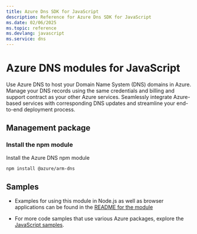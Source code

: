 ```yaml
---
title: Azure Dns SDK for JavaScript
description: Reference for Azure Dns SDK for JavaScript
ms.date: 02/06/2025
ms.topic: reference
ms.devlang: javascript
ms.service: dns
---
```

# Azure DNS modules for JavaScript

Use Azure DNS to host your Domain Name System (DNS) domains in Azure. Manage your DNS records using the same credentials and billing and support contract as your other Azure services. Seamlessly integrate Azure-based services with corresponding DNS updates and streamline your end-to-end deployment process.

## Management package

### Install the npm module

Install the Azure DNS npm module

```bash
npm install @azure/arm-dns
```

## Samples

* Examples for using this module in Node.js as well as browser applications can be found in the [README for the module](https://www.npmjs.com/package/@azure/arm-dns)

* For more code samples that use various Azure packages, explore the [JavaScript samples](https://docs.microsoft.com/samples/browse/?languages=javascript).